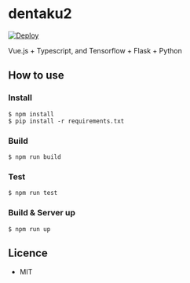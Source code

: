 # dentaku2

[![Deploy](https://www.herokucdn.com/deploy/button.svg)](https://heroku.com/deploy)

Vue.js + Typescript, and Tensorflow + Flask + Python

## How to use

### Install

```
$ npm install
$ pip install -r requirements.txt
```

### Build

```
$ npm run build
```

### Test

```
$ npm run test
```

### Build & Server up

```
$ npm run up
```

## Licence
- MIT
